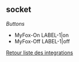 ## socket

*Buttons*
- MyFox-On LABEL-1|on
- MyFox-Off LABEL-1|off


[Retour liste des integrations](../../integration.md)
